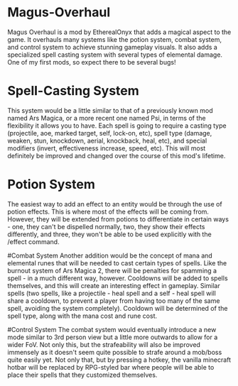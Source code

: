 # Magus-Overhaul

Magus Overhaul is a mod by EtherealOnyx that adds a magical aspect to the game.
It overhauls many systems like the potion system, combat system, and control system to achieve stunning gameplay visuals.
It also adds a specialized spell casting system with several types of elemental damage.
One of my first mods, so expect there to be several bugs!

# Spell-Casting System

This system would be a little similar to that of a previously known mod named Ars Magica, or a more recent one named Psi, 
in terms of the flexibility it allows you to have.
Each spell is going to require a casting type (projectile, aoe, marked target, self, lock-on, etc), 
spell type (damage, weaken, stun, knockdown, aerial, knockback, heal, etc),
and special modifiers (invert, effectiveness increase, speed, etc).
This will most definitely be improved and changed over the course of this mod's lifetime.

# Potion System
The easiest way to add an effect to an entity would be through the use of potion effects. This is where most of the effects will be
coming from. However, they will be extended from potions to differentiate in certain ways - one, they can't be dispelled normally,
two, they show their effects differently, and three, they won't be able to be used explicitly with the /effect command.

#Combat System
Another addition would be the concept of mana and elemental runes that will be needed to cast certain types of spells.
Like the burnout system of Ars Magica 2, there will be penalties for spamming a spell - in a much different way, however. Cooldowns
will be added to spells themselves, and this will create an interesting effect in gameplay. Similar spells (two spells,
like a projectile - heal spell and a self - heal spell will share a cooldown, to prevent a player from having too many of the same spell,
avoiding the system completely). Cooldown will be determined of the spell type, along with the mana cost and rune cost.

#Control System
The combat system would eventually introduce a new mode similar to 3rd person view but a little more outwards to allow for a wider FoV.
Not only this, but the strafeability will also be improved immensely as it doesn't seem 
quite possible to strafe around a mob/boss quite easily yet.
Not only that, but by pressing a hotkey, the vanilla minecraft hotbar will be replaced by RPG-styled bar where people will be able
to place their spells that they customized themselves.
